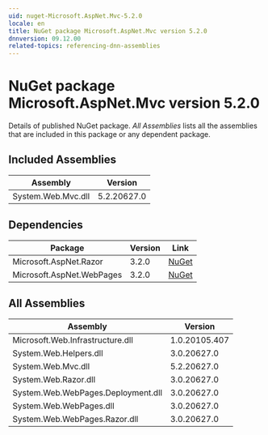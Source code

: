 ```yaml
---
uid: nuget-Microsoft.AspNet.Mvc-5.2.0
locale: en
title: NuGet package Microsoft.AspNet.Mvc version 5.2.0
dnnversion: 09.12.00
related-topics: referencing-dnn-assemblies
---
```


# NuGet package Microsoft.AspNet.Mvc version 5.2.0
Details of published NuGet package.
*All Assemblies* lists all the assemblies that are included in this package or any dependent package.

## Included Assemblies

|Assembly|Version|
|---|---|
|System.Web.Mvc.dll|5.2.20627.0|

## Dependencies

|Package|Version|Link|
|---|---|---|
|Microsoft.AspNet.Razor|3.2.0|[NuGet](https://www.nuget.org/packages/Microsoft.AspNet.Razor/3.2.0)|
|Microsoft.AspNet.WebPages|3.2.0|[NuGet](https://www.nuget.org/packages/Microsoft.AspNet.WebPages/3.2.0)|

## All Assemblies

|Assembly|Version|
|---|---|
|Microsoft.Web.Infrastructure.dll|1.0.20105.407|
|System.Web.Helpers.dll|3.0.20627.0|
|System.Web.Mvc.dll|5.2.20627.0|
|System.Web.Razor.dll|3.0.20627.0|
|System.Web.WebPages.Deployment.dll|3.0.20627.0|
|System.Web.WebPages.dll|3.0.20627.0|
|System.Web.WebPages.Razor.dll|3.0.20627.0|

